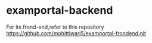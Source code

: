 # examportal-backend
For its frond-end,refer to this repository
https://github.com/mohittiwari5/examportal-frondend.git
